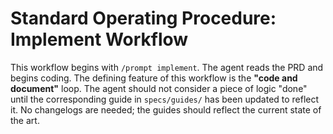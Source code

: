 # Standard Operating Procedure: Implement Workflow

This workflow begins with `/prompt implement`. The agent reads the PRD and begins coding. The defining feature of this workflow is the **"code and document"** loop. The agent should not consider a piece of logic "done" until the corresponding guide in `specs/guides/` has been updated to reflect it. No changelogs are needed; the guides should reflect the current state of the art.
